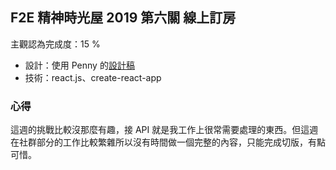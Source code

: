 ## F2E 精神時光屋 2019 第六關 線上訂房

主觀認為完成度：15 %

- 設計：使用 Penny 的[設計稿](https://challenge.thef2e.com/user/2232?schedule=3968#works-3968)
- 技術：react.js、create-react-app

### 心得

這週的挑戰比較沒那麼有趣，接 API 就是我工作上很常需要處理的東西。但這週在社群部分的工作比較繁雜所以沒有時間做一個完整的內容，只能完成切版，有點可惜。
